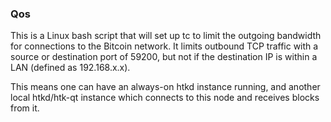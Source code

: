 ### Qos ###

This is a Linux bash script that will set up tc to limit the outgoing bandwidth for connections to the Bitcoin network. It limits outbound TCP traffic with a source or destination port of 59200, but not if the destination IP is within a LAN (defined as 192.168.x.x).

This means one can have an always-on htkd instance running, and another local htkd/htk-qt instance which connects to this node and receives blocks from it.
